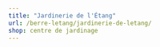 ```yaml
---
title: "Jardinerie de l'Étang"
url: /berre-letang/jardinerie-de-letang/
shop: centre de jardinage
---
```

